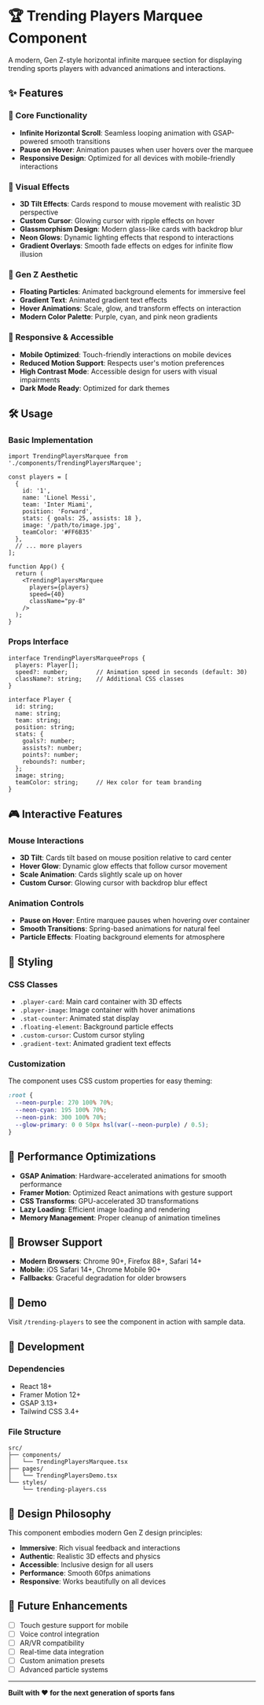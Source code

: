 # 🏆 Trending Players Marquee Component

A modern, Gen Z-style horizontal infinite marquee section for displaying trending sports players with advanced animations and interactions.

## ✨ Features

### 🎯 Core Functionality
- **Infinite Horizontal Scroll**: Seamless looping animation with GSAP-powered smooth transitions
- **Pause on Hover**: Animation pauses when user hovers over the marquee
- **Responsive Design**: Optimized for all devices with mobile-friendly interactions

### 🎨 Visual Effects
- **3D Tilt Effects**: Cards respond to mouse movement with realistic 3D perspective
- **Custom Cursor**: Glowing cursor with ripple effects on hover
- **Glassmorphism Design**: Modern glass-like cards with backdrop blur
- **Neon Glows**: Dynamic lighting effects that respond to interactions
- **Gradient Overlays**: Smooth fade effects on edges for infinite flow illusion

### 🚀 Gen Z Aesthetic
- **Floating Particles**: Animated background elements for immersive feel
- **Gradient Text**: Animated gradient text effects
- **Hover Animations**: Scale, glow, and transform effects on interaction
- **Modern Color Palette**: Purple, cyan, and pink neon gradients

### 📱 Responsive & Accessible
- **Mobile Optimized**: Touch-friendly interactions on mobile devices
- **Reduced Motion Support**: Respects user's motion preferences
- **High Contrast Mode**: Accessible design for users with visual impairments
- **Dark Mode Ready**: Optimized for dark themes

## 🛠️ Usage

### Basic Implementation

```tsx
import TrendingPlayersMarquee from './components/TrendingPlayersMarquee';

const players = [
  {
    id: '1',
    name: 'Lionel Messi',
    team: 'Inter Miami',
    position: 'Forward',
    stats: { goals: 25, assists: 18 },
    image: '/path/to/image.jpg',
    teamColor: '#FF6B35'
  },
  // ... more players
];

function App() {
  return (
    <TrendingPlayersMarquee 
      players={players}
      speed={40}
      className="py-8"
    />
  );
}
```

### Props Interface

```tsx
interface TrendingPlayersMarqueeProps {
  players: Player[];
  speed?: number;        // Animation speed in seconds (default: 30)
  className?: string;    // Additional CSS classes
}

interface Player {
  id: string;
  name: string;
  team: string;
  position: string;
  stats: {
    goals?: number;
    assists?: number;
    points?: number;
    rebounds?: number;
  };
  image: string;
  teamColor: string;     // Hex color for team branding
}
```

## 🎮 Interactive Features

### Mouse Interactions
- **3D Tilt**: Cards tilt based on mouse position relative to card center
- **Hover Glow**: Dynamic glow effects that follow cursor movement
- **Scale Animation**: Cards slightly scale up on hover
- **Custom Cursor**: Glowing cursor with backdrop blur effect

### Animation Controls
- **Pause on Hover**: Entire marquee pauses when hovering over container
- **Smooth Transitions**: Spring-based animations for natural feel
- **Particle Effects**: Floating background elements for atmosphere

## 🎨 Styling

### CSS Classes
- `.player-card`: Main card container with 3D effects
- `.player-image`: Image container with hover animations
- `.stat-counter`: Animated stat display
- `.floating-element`: Background particle effects
- `.custom-cursor`: Custom cursor styling
- `.gradient-text`: Animated gradient text effects

### Customization
The component uses CSS custom properties for easy theming:

```css
:root {
  --neon-purple: 270 100% 70%;
  --neon-cyan: 195 100% 70%;
  --neon-pink: 300 100% 70%;
  --glow-primary: 0 0 50px hsl(var(--neon-purple) / 0.5);
}
```

## 🚀 Performance Optimizations

- **GSAP Animation**: Hardware-accelerated animations for smooth performance
- **Framer Motion**: Optimized React animations with gesture support
- **CSS Transforms**: GPU-accelerated 3D transformations
- **Lazy Loading**: Efficient image loading and rendering
- **Memory Management**: Proper cleanup of animation timelines

## 📱 Browser Support

- **Modern Browsers**: Chrome 90+, Firefox 88+, Safari 14+
- **Mobile**: iOS Safari 14+, Chrome Mobile 90+
- **Fallbacks**: Graceful degradation for older browsers

## 🎯 Demo

Visit `/trending-players` to see the component in action with sample data.

## 🔧 Development

### Dependencies
- React 18+
- Framer Motion 12+
- GSAP 3.13+
- Tailwind CSS 3.4+

### File Structure
```
src/
├── components/
│   └── TrendingPlayersMarquee.tsx
├── pages/
│   └── TrendingPlayersDemo.tsx
└── styles/
    └── trending-players.css
```

## 🎨 Design Philosophy

This component embodies modern Gen Z design principles:

- **Immersive**: Rich visual feedback and interactions
- **Authentic**: Realistic 3D effects and physics
- **Accessible**: Inclusive design for all users
- **Performance**: Smooth 60fps animations
- **Responsive**: Works beautifully on all devices

## 🚀 Future Enhancements

- [ ] Touch gesture support for mobile
- [ ] Voice control integration
- [ ] AR/VR compatibility
- [ ] Real-time data integration
- [ ] Custom animation presets
- [ ] Advanced particle systems

---

**Built with ❤️ for the next generation of sports fans** 